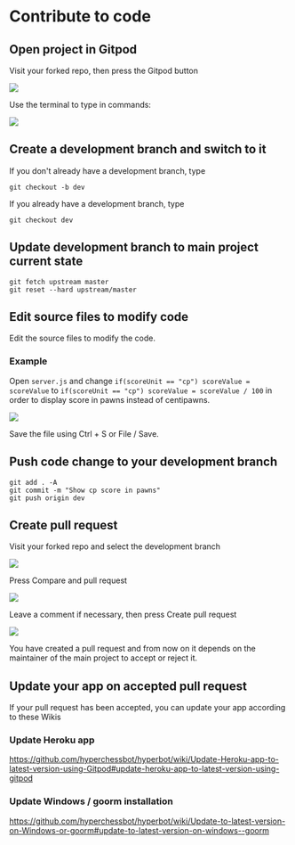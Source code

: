 # Contribute to code

## Open project in Gitpod

Visit your forked repo, then press the Gitpod button

![](https://i.imgur.com/MEvgqK6.png)

Use the terminal to type in commands:

![](https://i.imgur.com/mawGHk7.png)

## Create a development branch and switch to it

If you don't already have a development branch, type

```
git checkout -b dev
```

If you already have a development branch, type

```
git checkout dev
```

## Update development branch to main project current state

```
git fetch upstream master
git reset --hard upstream/master
```

## Edit source files to modify code

Edit the source files to modify the code.

### Example

Open `server.js` and change `if(scoreUnit == "cp") scoreValue = scoreValue` to `if(scoreUnit == "cp") scoreValue = scoreValue / 100` in order to display score in pawns instead of centipawns.

![](https://i.imgur.com/a7qnVYL.png)

Save the file using Ctrl + S or File / Save.

## Push code change to your development branch

```
git add . -A
git commit -m "Show cp score in pawns"
git push origin dev
```

## Create pull request

Visit your forked repo and select the development branch

![](https://i.imgur.com/mGoGa72.png)

Press Compare and pull request

![](https://i.imgur.com/bGL8mxx.png)

Leave a comment if necessary, then press Create pull request

![](https://i.imgur.com/vy2rmoR.png)

You have created a pull request and from now on it depends on the maintainer of the main project to accept or reject it.

## Update your app on accepted pull request

If your pull request has been accepted, you can update your app according to these Wikis

### Update Heroku app

https://github.com/hyperchessbot/hyperbot/wiki/Update-Heroku-app-to-latest-version-using-Gitpod#update-heroku-app-to-latest-version-using-gitpod

### Update Windows / goorm installation

https://github.com/hyperchessbot/hyperbot/wiki/Update-to-latest-version-on-Windows-or-goorm#update-to-latest-version-on-windows--goorm

